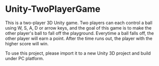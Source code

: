 # Unity-TwoPlayerGame

This is a two-player 3D Unity game. Two players can each control a ball using W, S, A, D or arrow keys, and the goal of this game is to make the other player's ball to fall off the playground. Everytime a ball falls off, the other player will earn a point. After the time runs out, the player with the higher score will win. 

To use this project, please import it to a new Unity 3D project and build under PC platform. 
